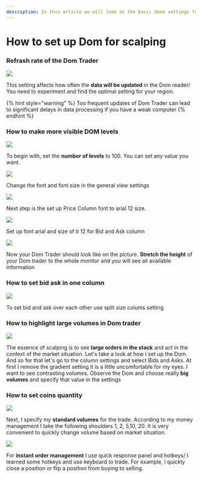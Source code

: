 ```yaml
---
description: In this article we will look at the basic doom settings for scalping
---
```


# How to set up Dom  for scalping

### Refrash rate of the Dom Trader

![](../../.gitbook/assets/image%20%28231%29.png)

This setting affects how often the **data will be updated** in the Dom reader/ You need to experiment and find the optimal setting for your region.

{% hint style="warning" %}
Too frequent updates of Dom Trader can lead to significant delays in data processing if you have a weak computer
{% endhint %}

### How to make more visible DOM levels

![](../../.gitbook/assets/image%20%28232%29.png)

To begin with, set the **number of levels** to 100. You can set any value you want.

![](../../.gitbook/assets/image%20%28235%29.png)

Change the font and font size in the general view settings

![](../../.gitbook/assets/image%20%28240%29.png)

Next step is the set up Price Column font to arial 12 size.

![](../../.gitbook/assets/image%20%28242%29.png)

Set up font arial and size of it 12 for Bid and Ask column

![](../../.gitbook/assets/image%20%28229%29.png)

Now your Dom Trader should look like on the picture. **Stretch the height** of your Dom trader to the whole monitor and you will see all available information

### How to set bid ask in one column

![](../../.gitbook/assets/image%20%28234%29.png)

To set bid and ask over each other use split size colums setting

### How to highlight large volumes in Dom trader

![](../../.gitbook/assets/image%20%28211%29.png)

The essence of scalping is to see **large orders in the stack** and act in the context of the market situation. Let's take a look at how I set up the Dom. And so for that let's go to the column settings and select Bids and Asks. At first I remove the gradient setting it is a little uncomfortable for my eyes.  I want to see contrasting volumes. Observe the Dom and choose really **big volumes** and specify that value in the settings

### How to set coins quantity

![](../../.gitbook/assets/image%20%28212%29.png)

Next, I specify my **standard volumes** for the trade. According to my money management I take the following shoulders 1, 2, 5,10, 20. It is very convenient to quickly change volume based on market situation.

![](../../.gitbook/assets/image%20%28213%29.png)

For **instant order management** I use quick response panel and hotkeys/ I learned some hotkeys and use keyboard to trade. For example, I quickly close a position or flip a position from buying to selling.

